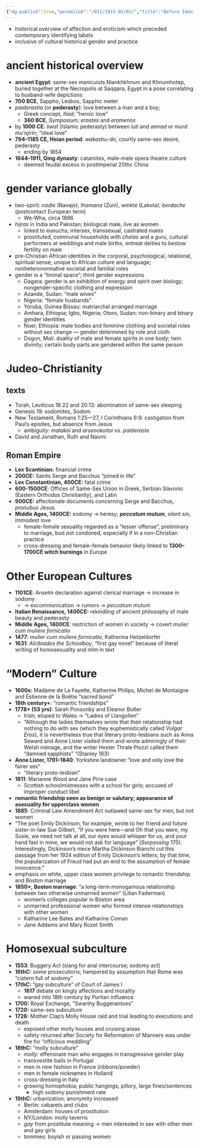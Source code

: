 ```yaml
---
{"dg-publish":true,"permalink":"/011/1915-02/01/","title":"Before Identity","tags":["SJS310"],"created":"2024-09-26T15:32:50.000-07:00","updated":"2025-01-22T01:12:33.872-08:00"}
---
```


- historical overview of affection and eroticism which preceded contemporary identifying labels
- inclusive of cultural historical gender and practice
# ancient historical overview
- **ancient Egypt**: same-sex manicuists Niankhkhnum and Khnumhotep, buried together at the Necropolis at Saqqara, Egypt in a pose correlating to husband-wife depictions
- **700 BCE**, Sappho, Lesbos, Sapphic meter
- _paiderastia_ (or **pederasty**): love between a man and a boy;
	- Greek concept, *Iliad*; “heroic love”
	- **360 BCE**, *Symposium*; *erastes* and *eromenos*
- by **1000 CE**: *liwat* (Islamic pederasty) between *luti* and *amrad* or *murd mu’ajirin*; “ideal love”
- **794–1185 CE, Heian period**: *wakashu-do*, courtly same-sex desire, pederasty
	- ending by 1854
- **1644–1911, Qing dynasty**: catamites, male-male opera theatre culture
	- deemed feudal excess in postimperial 20thc China
# gender variance globally
- two-spirit: *nadle* (Navajo), *Ihamana* (Zuni), *winkte* (Lakota); *berdache* (postcontact European term)
	- We-Wha, circa 1886
- *hijras* in India and Pakistan; biological male, live as women
	- linked to eunuchs; intersex, transsexual, castrated males
	- prostituted, communal households with *chelas* and a *guru*, cultural performers at weddings and male births, entreat deities to bestow fertility on male
- pre-Christian African identities in the corporal, psychological, relational, spiritual sense; unique to African culture and language; nonheteronormative societal and familial roles
- gender is a “liminal space”; third gender expressions
	- Dagara: gender is an exhibition of energy and spirit over biology; nongender-specific clothing and expression
	- Azande, Sudan: “male wives”
	- Nigeria: “female husbands”
	- Yoruba, Guinea Bissau: matriarchal arranged marriage
	- Amhara, Ethiopia; Igbo, Nigeria; Otoro, Sudan: non-binary and binary gender identities
	- Nuer, Ethiopia: male bodies and feminine clothing and societal roles without sex change — gender determined by role and cloth
	- Dogon, Mali: duality of male and female spirits in one body; twin divinity; certain body parts are gendered within the same person
# Judeo-Christianity
## texts
- Torah, Leviticus 18:22 and 20:13: abomination of same-sex sleeping
- Genesis 19: sodomites, Sodom
- New Testament, Romans 1:25—27, I Corinthians 6:9: castigation from Paul’s epistles, but absence from Jesus
	- ambiguity: *malakoi* and *arsenokoitai* vs. *paideraste*
- David and Jonathan, Ruth and Naomi
## Roman Empire
- **Lex Scantinian:** financial crime
- **200CE:** Saints Serge and Bacchus “joined in life”
- **Lex Constantinian, 400CE:** fatal crime
- **600-1500CE**: Offices of Same-Sex Union in Greek, Serbian Slavonic (Eastern Orthodox Christianity), and Latin
- **900CE:** affectionate documents concerning Serge and Bacchus, *pronubus* Jesus
- **Middle Ages, 1400CE:** sodomy → heresy; ***peccatum mutum***, silent sin, immodest love
	- female-female sexuality regarded as a “lesser offense”, preliminary to marriage, bud not condoned, especially if in a non-Christian practice
	- cross-dressing and female-female behavior likely linked to **1300–1700CE witch burnings** in Europe
# Other European Cultures
- **1101CE**: Anselm declaration against clerical marriage → increase in sodomy
	- → excommunication → rumors → *peccatum mutum*
- **Italian Renaissance, 1400CE:** rekindling of ancient philosophy of male beauty and pederasty
- **Middle Ages, 1400CE**: restriction of women in society → covert *mulier cum muliere fornicatio*
- **1477**: *mulier cum muliere fornicatio*, Katherina Hetzeldorfer
- **1631**: *Alcibiades the Schoolboy*, “first gay novel” because of literal writing of homosexuality and mlm in text
# “Modern” Culture
- **1600s:** Madame de La Fayette, Katherine Philips, Michel de Montaigne and Éstienne de la Boëtie “sacred bond”
- **18th century+**: “romantic friendships”
- **1778+ (53 yrs)**: Sarah Ponsonby and Eleanor Butler
	- Irish; eloped to Wales → “Ladies of Llangollen”
	- “Although the ladies themselves wrote that their relationship had nothing to do with sex (which they euphemistically called _Vulgar Eros_), it is nevertheless true that literary proto-lesbians such as Anna Seward and Anne Lister visited them and wrote admiringly of their Welsh ménage, and the writer Hester Thrale Piozzi called them “damned sapphists” “(Stanley 163)
- **Anne Lister, 1791–1840**: Yorkshire landowner “love and only love the fairer sex”
	- “literary proto-lesbian”
- **1811**: Marianne Wood and Jane Pirie case
	- Scottish schoolmistresses with a school for girls; accused of improper conduct libel
- **romantic friendship seen as benign or salutary; appearance of asexuality for upperclass women**
- **1885**: Criminal Law Amendment Act outlawed same-sex for men, but not women
- “The poet Emily Dickinson, for example, wrote to her friend and future sister-in-law Sue Gilbert, “If you were here—and Oh that you were, my Susie, we need not talk at all, our eyes would whisper for us, and your hand fast in mine, we would not ask for language” (_Surpassing_ 175). Interestingly, Dickinson’s niece Martha Dickinson Bianchi cut this passage from her 1924 edition of Emily Dickinson’s letters; by that time, the popularization of Freud had put an end to the assumption of female innocence.”
- emphasis on white, upper class women privilege to romantic friendship and Boston marriage
- **1850+, Boston marriage**: “a long-term monogamous relationship between two otherwise unmarried women” (Lilian Faderman)
	- women’s colleges popular in Boston area
	- unmarried professional women who formed intense relationships with other women
	- Katharine Lee Bates and Katharine Coman
	- Jane Addams and Mary Rozet Smith
# Homosexual subculture
- **1553**: Buggery Act (slang for anal intercourse; sodomy act)
- **16thC:** some prosecutions; hampered by assumption that Rome was “cistern full of sodomy”
- **17thC:** “gay subculture” of Court of James I
	- **1617** debate on kingly affections and morality
	- waned into 18th century by Puritan influence
- **1700:** Royal Exchange, “Swarthy Buggerantoes”
- **1720:** same-sex subculture
- **1726:** Mother Clap’s Molly House raid and trial leading to executions and death
	- exposed other molly houses and cruising areas
	- safety returned after Society for Reformation of Manners was under fire for “officious meddling”
- **18thC:** “molly subculture”
	- *molly*: effeminate man who engages in transgressive gender play
	- transvestite balls in Portugal
	- men in new fashion in France (ribbons/powder)
	- men in female nicknames in Holland
	- cross-dressing in Italy
	- growing homophobia; public hangings, pillory, large fines/sentences
		- high sodomy punishment rate
- **19thC:** urbanization; anonymity increased
	- Berlin: cabarets and clubs
	- Amsterdam: houses of prostitution
	- NY/London: molly taverns
	- *gay* from prostitute meaning → men interested in sex with other men and gay girls
	- tommies: boyish or passing women